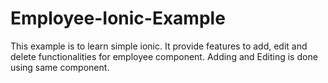 # Employee-Ionic-Example
This example is to learn simple ionic.
It provide features to add, edit and delete functionalities for employee component.
Adding and Editing is done using same component.

